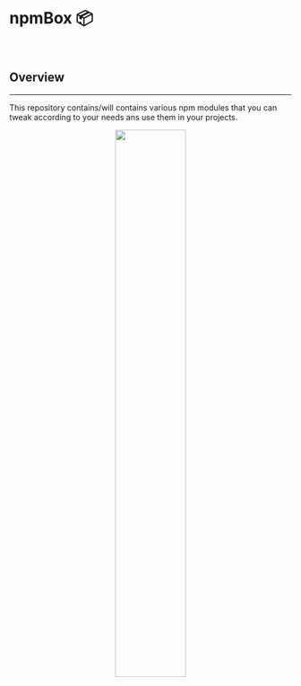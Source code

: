 # npmBox 📦

<br>

## Overview
<hr>

This repository contains/will contains various npm modules that you can tweak according to your needs ans use them in your projects.

<p align="center"><img src="https://user-images.githubusercontent.com/78534043/192937053-a3345951-b607-4cd3-a05d-21ca9915955c.jpg" width = 50%></p>